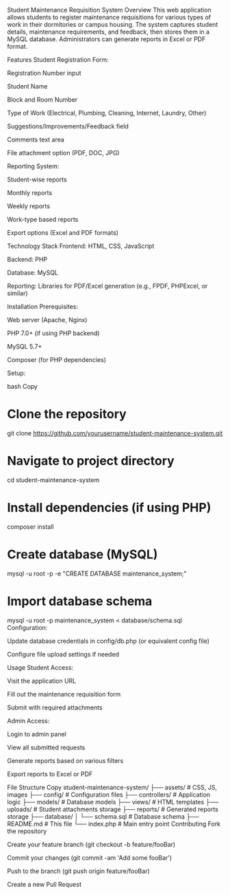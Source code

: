 Student Maintenance Requisition System
Overview
This web application allows students to register maintenance requisitions for various types of work in their dormitories or campus housing. The system captures student details, maintenance requirements, and feedback, then stores them in a MySQL database. Administrators can generate reports in Excel or PDF format.

Features
Student Registration Form:

Registration Number input

Student Name

Block and Room Number

Type of Work (Electrical, Plumbing, Cleaning, Internet, Laundry, Other)

Suggestions/Improvements/Feedback field

Comments text area

File attachment option (PDF, DOC, JPG)

Reporting System:

Student-wise reports

Monthly reports

Weekly reports

Work-type based reports

Export options (Excel and PDF formats)

Technology Stack
Frontend: HTML, CSS, JavaScript 

Backend: PHP 

Database: MySQL

Reporting: Libraries for PDF/Excel generation (e.g., FPDF, PHPExcel, or similar)

Installation
Prerequisites:

Web server (Apache, Nginx)

PHP 7.0+ (if using PHP backend)

MySQL 5.7+

Composer (for PHP dependencies)

Setup:

bash
Copy
# Clone the repository
git clone https://github.com/yourusername/student-maintenance-system.git

# Navigate to project directory
cd student-maintenance-system

# Install dependencies (if using PHP)
composer install

# Create database (MySQL)
mysql -u root -p -e "CREATE DATABASE maintenance_system;"

# Import database schema
mysql -u root -p maintenance_system < database/schema.sql
Configuration:

Update database credentials in config/db.php (or equivalent config file)

Configure file upload settings if needed

Usage
Student Access:

Visit the application URL

Fill out the maintenance requisition form

Submit with required attachments

Admin Access:

Login to admin panel

View all submitted requests

Generate reports based on various filters

Export reports to Excel or PDF

File Structure
Copy
student-maintenance-system/
├── assets/               # CSS, JS, images
├── config/              # Configuration files
├── controllers/         # Application logic
├── models/              # Database models
├── views/               # HTML templates
├── uploads/             # Student attachments storage
├── reports/             # Generated reports storage
├── database/
│   └── schema.sql       # Database schema
├── README.md            # This file
└── index.php            # Main entry point
Contributing
Fork the repository

Create your feature branch (git checkout -b feature/fooBar)

Commit your changes (git commit -am 'Add some fooBar')

Push to the branch (git push origin feature/fooBar)

Create a new Pull Request

